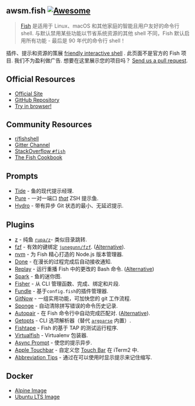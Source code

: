 <div class="github-widget" data-repo="jorgebucaran/awsm.fish"></div>

## awsm.fish [![Awesome](https://awesome.re/badge.svg)](https://awesome.re)

> [Fish](https://fishshell.com/) 是适用于 Linux、macOS 和其他家庭的智能且用户友好的命令行 shell. 与默认禁用某些功能以节省系统资源的其他 shell 不同，Fish 默认启用所有功能 - 最后是 90 年代的命令行 shell！

插件、提示和资源的策展 [friendly interactive shell](https://fishshell.com) . 此页面不是官方的 Fish 项目. 我们不为盈利做广告. 想要在这里展示您的项目吗？ [Send us a pull request](https://github.com/jorgebucaran/awesome-fish/fork).

## Official Resources

- [Official Site](https://fishshell.com)
- [GitHub Repository](https://github.com/fish-shell/fish-shell)
- [Try in browser!](https://rootnroll.com/d/fish-shell/) 

## Community Resources

- [r/fishshell](https://www.reddit.com/r/fishshell)
- [Gitter Channel](https://gitter.im/fish-shell/fish-shell)
- [StackOverflow `#fish`](https://stackoverflow.com/questions/tagged/fish)
- [The Fish Cookbook](https://github.com/jorgebucaran/cookbook.fish) 

## Prompts

- [Tide](https://github.com/IlanCosman/tide) - 鱼的现代提示经理.
- [Pure](https://github.com/rafaelrinaldi/pure) - 一对一端口 [_that_](https://github.com/sindresorhus/pure) ZSH 提示鱼.
- [Hydro](https://github.com/jorgebucaran/hydro) - 带有异步 Git 状态的最小、无延迟提示.

## Plugins

- [z](https://github.com/jethrokuan/z) - 纯鱼 [`rupa/z`](https://github.com/rupa/z)- 类似目录跳转.
- [fzf](https://github.com/PatrickF1/fzf.fish) - 有效的键绑定 [`junegunn/fzf`](https://github.com/junegunn/fzf). ([Alternative](https://github.com/jethrokuan/fzf)).
- [nvm](https://github.com/jorgebucaran/nvm.fish) - 为 Fish 精心打造的 Node.js 版本管理器.
- [Done](https://github.com/franciscolourenco/done) - 在漫长的过程完成后自动接收通知.
- [Replay](https://github.com/jorgebucaran/replay.fish)  - 运行重播 Fish 中的更改的 Bash 命令.  ([Alternative](https://github.com/edc/bass))
- [Spark](https://github.com/jorgebucaran/spark.fish) - 鱼的迷你图.
- [Fisher](https://github.com/jorgebucaran/fisher) - 从 CLI 管理函数、完成、绑定和片段.
- [Fundle](https://github.com/danhper/fundle) - 基于`config.fish`的插件管理器.
- [GitNow](https://github.com/joseluisq/gitnow) - 一组实用功能，可加快您的 git 工作流程.
- [Sponge](https://github.com/andreiborisov/sponge) - 自动清除拼写错误的命令历史记录.
- [Autopair](https://github.com/jorgebucaran/autopair.fish)  - 在 Fish 命令行中自动完成匹配对.  ([Alternative](https://github.com/laughedelic/pisces)).
- [Getopts](https://github.com/jorgebucaran/getopts.fish) - CLI 选项解析器（替代 [`argparse`](https://fishshell.com/docs/current/cmds/argparse.html) 内置）.
- [Fishtape](https://github.com/jorgebucaran/fishtape) - Fish 的基于 TAP 的测试运行程序.
- [Virtualfish](https://github.com/adambrenecki/virtualfish) - Virtualenv 包装器.
- [Async Prompt](https://github.com/acomagu/fish-async-prompt) - 使您的提示异步.
- [Apple Touchbar](https://github.com/rodrigobdz/fish-apple-touchbar) - 自定义您 [Touch Bar](https://developer.apple.com/design/human-interface-guidelines/macos/touch-bar/touch-bar-overview) 在 iTerm2 中.
- [Abbreviation Tips](https://github.com/Gazorby/fish-abbreviation-tips) - 通过在可以使用时显示提示来记住缩写.

## Docker

- [Alpine Image](https://hub.docker.com/r/andreiborisov/fish)
- [Ubuntu LTS Image](https://hub.docker.com/r/dideler/fish-shell)
